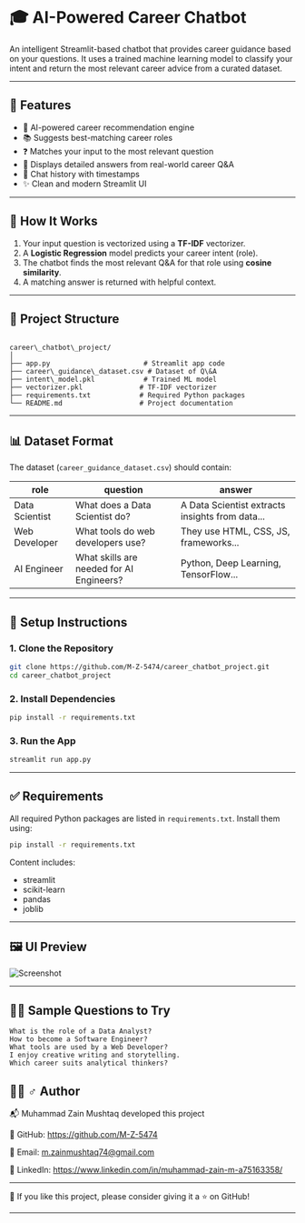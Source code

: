 # 🎓 AI-Powered Career Chatbot

An intelligent Streamlit-based chatbot that provides career guidance based on your questions. It uses a trained machine learning model to classify your intent and return the most relevant career advice from a curated dataset.

---

## 🌟 Features

- 🤖 AI-powered career recommendation engine
- 📚 Suggests best-matching career roles
- ❓ Matches your input to the most relevant question
- 🧠 Displays detailed answers from real-world career Q&A
- 🧾 Chat history with timestamps
- ✨ Clean and modern Streamlit UI

---

## 🧠 How It Works

1. Your input question is vectorized using a **TF-IDF** vectorizer.
2. A **Logistic Regression** model predicts your career intent (role).
3. The chatbot finds the most relevant Q&A for that role using **cosine similarity**.
4. A matching answer is returned with helpful context.

---

## 📁 Project Structure

```

career\_chatbot\_project/
│
├── app.py                       # Streamlit app code
├── career\_guidance\_dataset.csv # Dataset of Q\&A
├── intent\_model.pkl            # Trained ML model
├── vectorizer.pkl              # TF-IDF vectorizer
├── requirements.txt            # Required Python packages
└── README.md                   # Project documentation

````

---

## 📊 Dataset Format

The dataset (`career_guidance_dataset.csv`) should contain:

| role              | question                                     | answer                                       |
|-------------------|----------------------------------------------|----------------------------------------------|
| Data Scientist    | What does a Data Scientist do?               | A Data Scientist extracts insights from data... |
| Web Developer     | What tools do web developers use?            | They use HTML, CSS, JS, frameworks...        |
| AI Engineer       | What skills are needed for AI Engineers?     | Python, Deep Learning, TensorFlow...         |

---

## 🔧 Setup Instructions

### 1. Clone the Repository

```bash
git clone https://github.com/M-Z-5474/career_chatbot_project.git
cd career_chatbot_project
````

### 2. Install Dependencies

```bash
pip install -r requirements.txt
```

### 3. Run the App

```bash
streamlit run app.py
```

---

## ✅ Requirements

All required Python packages are listed in `requirements.txt`. Install them using:

```bash
pip install -r requirements.txt
```

Content includes:

* streamlit
* scikit-learn
* pandas
* joblib

---

## 🖼️ UI Preview

![Screenshot](https://cdn-icons-png.flaticon.com/512/3135/3135789.png)

---



## 🙋‍♂️ Sample Questions to Try

```
What is the role of a Data Analyst?
How to become a Software Engineer?
What tools are used by a Web Developer?
I enjoy creative writing and storytelling.
Which career suits analytical thinkers?
```
## 🧑‍💻 ♂️ Author

📬 Muhammad Zain Mushtaq developed this project 

🔗 GitHub: https://github.com/M-Z-5474

📧 Email: m.zainmushtaq74@gmail.com

🔗 LinkedIn: https://www.linkedin.com/in/muhammad-zain-m-a75163358/
________________________________________
🌟 If you like this project, please consider giving it a ⭐ on GitHub!

---

